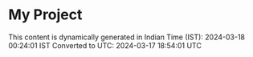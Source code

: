 # My Project

This content is dynamically generated in Indian Time (IST): 2024-03-18 00:24:01 IST
Converted to UTC: 2024-03-17 18:54:01 UTC
